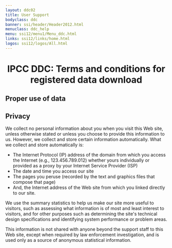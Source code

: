 ```yaml
---
layout: ddc02
title: User Support
bodyclass: ddc
banner: ssi/header/Header2012.html
menuclass: ddc_help
menu: ssi12/menu1/Menu_ddc.html
links: ssi12/links/home.html
logos: ssi12/logos/All.html
---
```

<div id="pagetitle">
<h1 align="center">IPCC DDC: Terms and conditions for registered data download</h1>
</div>
<!-- End of Page Title Block -->

<h2>Proper use of data</h2>

<h2>Privacy</h2>

 <p>We collect no personal information about you when you visit this Web site, unless otherwise stated or unless you choose to provide this information to us. However, we collect and store certain information automatically. What we collect and store automatically is:</p>

<ul>
<li> The Internet Protocol (IP) address of the domain from which you access the Internet (e.g., 123.456.789.012) whether yours individually or provided as a proxy by your Internet Service Provider (ISP)</li>
<li> The date and time you access our site</li>
<li> The pages you peruse (recorded by the text and graphics files that compose that page)</li>
<li> And, the Internet address of the Web site from which you linked directly to our site. </li>
</ul>

<p>We use the summary statistics to help us make our site more useful to visitors, such as assessing what information is of most and least interest to visitors, and for other purposes such as determining the site's technical design specifications and identifying system performance or problem areas.</p>

<p>This information is not shared with anyone beyond the support staff to this Web site,
      except when required by law enforcement investigation, and is used only as a source
      of anonymous statistical information.</p>
